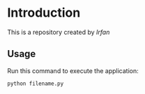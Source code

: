 # Introduction


This is a repository created by *Irfan*


## Usage


Run this command to execute the application:


`python filename.py`
